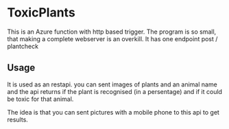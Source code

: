 # ToxicPlants
This is an Azure function with http based trigger. The program is so small, that making a complete webserver is an overkill. It has one endpoint post / plantcheck
## Usage
It is used as an restapi. you can sent images of plants and an animal name and the api returns if the plant is recognised (in a persentage) and if it could be toxic for that animal.   
   
The idea is that you can sent pictures with a mobile phone to this api to get results.
